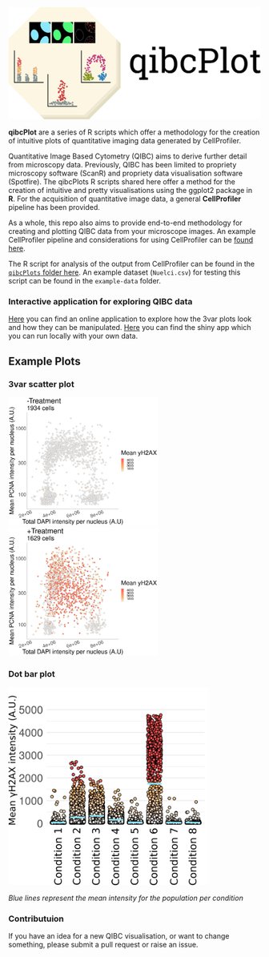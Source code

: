 <p align="center">
  <img src="img/qibc.png">
</p>

**qibcPlot** are a series of R scripts which offer a methodology for the creation of intuitive plots of quantitative imaging data generated by CellProfiler.

Quantitative Image Based Cytometry (QIBC) aims to derive further detail from microscopy data. Previously, QIBC has been limited to propriety microscopy software (ScanR) and propriety data visualisation software (Spotfire). The qibcPlots R scripts shared here offer a method for the creation of intuitive and pretty visualisations using the ggplot2 package in **R**. For the acquisition of quantitative image data, a general **CellProfiler** pipeline has been provided.

As a whole, this repo also aims to provide end-to-end methodology for creating and plotting QIBC data from your microscope images. An example CellProfiler pipeline and considerations for using CellProfiler can be [found here](/cellprofiler-pipeline).

The R script for analysis of the output from CellProfiler can be found in the [`qibcPlots` folder here](qibcPlots). An example dataset (`Nuelci.csv`) for testing this script can be found in the `example-data` folder.

### Interactive application for exploring QIBC data
[Here](https://callum-jpg.shinyapps.io/qibcplot-web/) you can find an online application to explore how the 3var plots look and how they can be manipulated. [Here](shinyapp-local) you can find the shiny app which you can run locally with your own data.

## Example Plots
### 3var scatter plot
<p align="left">
  <img src="img/3var-nt-example.png", width ="300px"/>
  <img src="img/3var-treated-example.png", width ="300px"/>
</p>


### Dot bar plot
<p align="left">
  <img src="img/dot-bar-plot-example.png", width ="400px">
</p>

*Blue lines represent the mean intensity for the population per condition*


### Contributuion
If you have an idea for a new QIBC visualisation, or want to change something, please submit a pull request or raise an issue.
